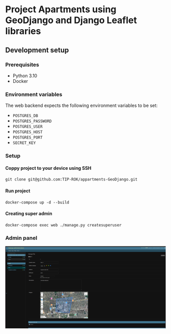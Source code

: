 # Project Apartments using GeoDjango and Django Leaflet libraries

## Development setup
### Prerequisites

- Python 3.10
- Docker

### Environment variables

The web backend expects the following environment variables to be set:
- `POSTGRES_DB`
- `POSTGRES_PASSWORD`
- `POSTGRES_USER`
- `POSTGRES_HOST`
- `POSTGRES_PORT`
- `SECRET_KEY`

### Setup
#### Coppy project to your device using SSH
```
git clone git@github.com:TIP-ROK/appartments-GeoDjango.git
```
#### Run project
```
docker-compose up -d --build
```
#### Creating super admin
```
docker-compose exec web ./manage.py createsuperuser
```
### Admin panel
![img.png](readme-images/img.png)